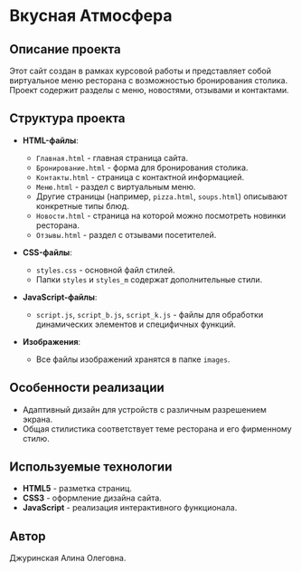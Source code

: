 # Вкусная Атмосфера

## Описание проекта
Этот сайт создан в рамках курсовой работы и представляет собой виртуальное меню ресторана с возможностью бронирования столика. Проект содержит разделы с меню, новостями, отзывами и контактами.

## Структура проекта
- **HTML-файлы**:
  - `Главная.html` - главная страница сайта.
  - `Бронирование.html` - форма для бронирования столика.
  - `Контакты.html` - страница с контактной информацией.
  - `Меню.html` - раздел с виртуальным меню.
  - Другие страницы (например, `pizza.html`, `soups.html`) описывают конкретные типы блюд.
  - `Новости.html` - страница на которой можно посмотреть новинки ресторана.
  - `Отзывы.html` - раздел с отзывами посетителей.


- **CSS-файлы**:
  - `styles.css` - основной файл стилей.
  - Папки `styles` и `styles_m` содержат дополнительные стили.

- **JavaScript-файлы**:
  - `script.js`, `script_b.js`, `script_k.js` - файлы для обработки динамических элементов и специфичных функций.

- **Изображения**:
  - Все файлы изображений хранятся в папке `images`.

## Особенности реализации
- Адаптивный дизайн для устройств с различным разрешением экрана.
- Общая стилистика соответствует теме ресторана и его фирменному стилю.

## Используемые технологии
- **HTML5** - разметка страниц.
- **CSS3** - оформление дизайна сайта.
- **JavaScript** - реализация интерактивного функционала.


## Автор
Джуринская Алина Олеговна.

